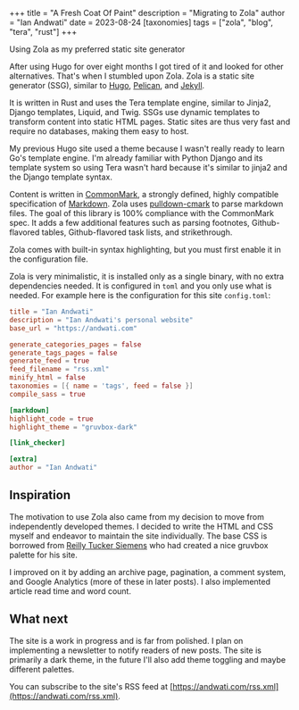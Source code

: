 +++
title = "A Fresh Coat Of Paint"
description = "Migrating to Zola"
author = "Ian Andwati"
date = 2023-08-24
[taxonomies]
tags = ["zola", "blog", "tera", "rust"]
+++

Using Zola as my preferred static site generator

<!-- more -->
After using Hugo for over eight months I got tired of it and looked for other alternatives. That's when I stumbled upon Zola. Zola is a static site generator (SSG), similar to [Hugo](https://gohugo.io/), [Pelican](https://blog.getpelican.com/), and [Jekyll](https://jekyllrb.com/).

It is written in Rust and uses the Tera template engine, similar to Jinja2, Django templates, Liquid, and Twig. SSGs use dynamic templates to transform content into static HTML pages. Static sites are thus very fast and require no databases, making them easy to host.

My previous Hugo site used a theme because I wasn't really ready to learn Go's template engine. I'm already familiar with Python Django and its template system so using Tera wasn't hard because it's similar to jinja2 and the Django template syntax.

Content is written in [CommonMark](https://commonmark.org/), a strongly defined, highly compatible specification of [Markdown](https://www.markdownguide.org/). Zola uses [pulldown-cmark](https://github.com/raphlinus/pulldown-cmark#pulldown-cmark) to parse markdown files. The goal of this library is 100% compliance with the CommonMark spec. It adds a few additional features such as parsing footnotes, Github-flavored tables, Github-flavored task lists, and strikethrough.

Zola comes with built-in syntax highlighting, but you must first enable it in the configuration file.

Zola is very minimalistic, it is installed only as a single binary, with no extra dependencies needed. It is configured in `toml` and you only use what is needed. For example here is the configuration for this site `config.toml`:

```toml
title = "Ian Andwati"
description = "Ian Andwati's personal website"
base_url = "https://andwati.com"

generate_categories_pages = false
generate_tags_pages = false
generate_feed = true
feed_filename = "rss.xml"
minify_html = false
taxonomies = [{ name = 'tags', feed = false }]
compile_sass = true

[markdown]
highlight_code = true
highlight_theme = "gruvbox-dark"

[link_checker]

[extra]
author = "Ian Andwati"
```

## Inspiration

The motivation to use Zola also came from my decision to move from independently developed themes. I decided to write the HTML and CSS myself and endeavor to maintain the site individually. The base CSS is borrowed from [Reilly Tucker Siemens](https://tuckersiemens.com/) who had created a nice gruvbox palette for his site.

I improved on it by adding an archive page, pagination, a comment system, and Google Analytics (more of these in later posts). I also implemented article read time and word count.

## What next

The site is a work in progress and is far from polished. I plan on implementing a newsletter to notify readers of new posts. The site is primarily a dark theme, in the future I'll also add theme toggling and maybe different palettes.

You can subscribe to the site's RSS feed at [https://andwati.com/rss.xml](https://andwati.com/rss.xml).